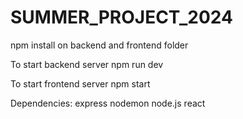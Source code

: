 # SUMMER_PROJECT_2024

 npm install on backend and frontend folder

To start backend server
npm run dev

To start frontend server
npm start


Dependencies:
express
nodemon
node.js
react

